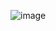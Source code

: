 ![image](https://user-images.githubusercontent.com/57008/176844091-da70ca09-f06f-4b73-b1f0-def6665a1c01.png)
